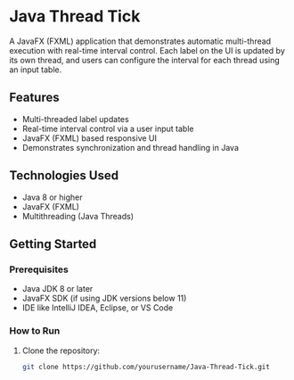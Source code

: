 # Java Thread Tick

A JavaFX (FXML) application that demonstrates automatic multi-thread execution with real-time interval control. Each label on the UI is updated by its own thread, and users can configure the interval for each thread using an input table.

## Features

- Multi-threaded label updates
- Real-time interval control via a user input table
- JavaFX (FXML) based responsive UI
- Demonstrates synchronization and thread handling in Java

## Technologies Used

- Java 8 or higher
- JavaFX (FXML)
- Multithreading (Java Threads)

## Getting Started

### Prerequisites

- Java JDK 8 or later
- JavaFX SDK (if using JDK versions below 11)
- IDE like IntelliJ IDEA, Eclipse, or VS Code

### How to Run

1. Clone the repository:
   ```bash
   git clone https://github.com/yourusername/Java-Thread-Tick.git
